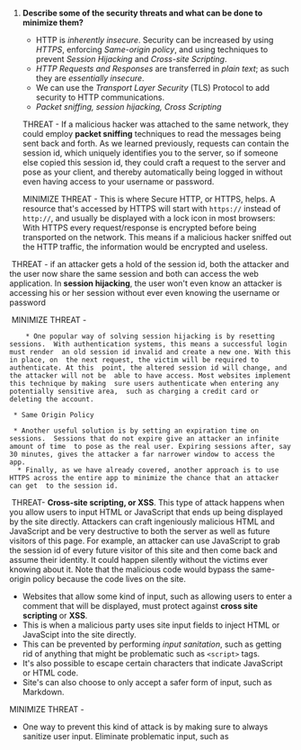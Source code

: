 

1. **Describe some of the security threats and what can be done to minimize them?**

   * HTTP is *inherently insecure*. Security can be increased by using *HTTPS*, enforcing *Same-origin policy*, and using techniques to prevent *Session Hijacking* and *Cross-site Scripting*.
   * *HTTP Requests and Responses* are transferred in *plain text*; as such they are *essentially insecure*.
   * We can use the *Transport Layer Security* (TLS) Protocol to add security to HTTP communications.
   * *Packet sniffing, session hijacking, Cross Scripting* 

   THREAT - If a malicious hacker was attached to the same network, they could employ **packet sniffing** techniques to read the messages being sent back and forth. As we  learned previously, requests can contain the session id, which uniquely  identifies you to the server, so if someone else copied this session id, they could craft a request to the server and pose as your client, and  thereby automatically being logged in without even having access to your username or password.

   MINIMIZE THREAT - This is where Secure HTTP, or HTTPS, helps. A resource that's accessed by HTTPS will start with `https://` instead of `http://`, and usually be displayed with a lock icon in most browsers: With HTTPS every request/response is encrypted before being transported  on the network. This means if a malicious hacker sniffed out the HTTP  traffic, the information would be encrypted and useless.



​		THREAT - if an attacker gets a hold of the session id, both the attacker and the  user now share the same session and both can access the web application. In **session hijacking**, the user won't even know an attacker is accessing his or her session without ever even knowing the username or password

​	   MINIMIZE THREAT - 

		* One popular way of solving session hijacking is by resetting sessions.  With authentication systems, this means a successful login must render  an old session id invalid and create a new one. With this in place, on  the next request, the victim will be required to authenticate. At this  point, the altered session id will change, and the attacker will not be  able to have access. Most websites implement this technique by making  sure users authenticate when entering any potentially sensitive area,  such as charging a credit card or deleting the account.
	
	 * Same Origin Policy 
	
	 * Another useful solution is by setting an expiration time on sessions.  Sessions that do not expire give an attacker an infinite amount of time  to pose as the real user. Expiring sessions after, say 30 minutes, gives the attacker a far narrower window to access the app.
	  * Finally, as we have already covered, another approach is to use HTTPS across the entire app to minimize the chance that an attacker can get  to the session id.
	
	    

​		THREAT- **Cross-site scripting, or XSS**. This type of attack  happens when you allow users to input HTML or JavaScript that ends up  being displayed by the site directly.  Attackers can craft ingeniously malicious HTML and JavaScript and be  very destructive to both the server as well as future visitors of this  page. For example, an attacker can use JavaScript to grab the session id of every future visitor of this site and then come back and assume  their identity. It could happen silently without the victims ever  knowing about it. Note that the malicious code would bypass the  same-origin policy because the code lives on the site.

- Websites that allow some kind of input, such as allowing users to enter a comment that will be displayed, must protect against **cross site scripting** or **XSS**.
- This is when a malicious party uses site input fields to inject HTML or JavaScipt into the site directly.
- This can be prevented by performing *input sanitation*, such as getting rid of anything that might be problematic such as `<script>` tags.
- It's also possible to escape certain characters that indicate JavaScript or HTML code.
- Site's can also choose to only accept a safer form of input, such as Markdown.

MINIMIZE THREAT - 

* One way to prevent this kind of attack is by making sure to always  sanitize user input. Eliminate problematic input, such as <script> tags, or disallowing HTML and JavaScript input altogether in favor of a safer format, like Markdown.
* The second way to guard against XSS is to escape all user input data  when displaying it. If you do need to allow users to input HTML and  JavaScript, then when you print it out, make sure to escape it so that  the browser does not interpret it as code.

 



2. **What is the Same Origin Policy? How it is used to mitigate certain security threats?**

The same-origin policy is an important concept that permits unrestricted interaction between resources originating from the same origin, but  restricts certain interactions between resources originating from  different origins. What we mean by *origin* here is the combination of a url's scheme, hostname, and port. So `http://mysite.com/doc1` would be considered to have the same origin as `http://mysite.com/doc2`, but a different origin to `https://mysite.com/doc2` (different scheme), `http://mysite.com:4000/doc2` (different port), and `http://anothersite.com/doc2` (different host).

Same-origin policy doesn't restrict *all* cross-origin requests.  Requests such as linking, redirects, or form submissions to different  origins are typically allowed. Also typically allowed is the embedding  of resources from other origins, such as scripts, css stylesheets,  images and other media, fonts, and iframes. What *is* typically restricted are cross-origin requests where resources are being accessed programmatically using APIs such as `XMLHttpRequest` or `fetch` (the details of which are beyond the scope of this book).   



3. **TLS HANDSHAKE STEPS**
   - The *TLS Handshake* is the process by which a client and a server *exchange encryption keys*.
   - The *TLS Handshake* must be performed before secure data exchange can begin; it involves *several round-trips of latency* and therefore has an *impact on performance*.

TLS assumes TCP is being used at the Transport layer, and the TLS Handshake takes place after the TCP Handshake. A step-by-step description of the TLS Handshake process might look something like this:

1. The TLS Handshake begins with a `ClientHello` message which is sent immediately after the TCP `ACK`. Among other things, this message contains the maximum version of the TLS protocol that the client can support, and a list of Cipher Suites that the client is able to use (we'll discuss Cipher Suites a little later on).
2. On receiving the `ClientHello` message, the server responds with a message of its own. This message includes a `ServerHello`, which sets the protocol version and Cipher Suite, as well as other related information. As part of this message the server also sends its certificate (which contains its public key), and a `ServerHelloDone` marker which indicates to the client that it has finished with this step of the handshake.
3. Once the client has received the `ServerHelloDone` marker, it will initiate the key exchange process. It's this key exchange process that ultimately enables both the client and server to securely obtain a copy of the symmetric encryption key that will be used for the bulk of the secure message transfer between the two parties. The exact process for generating the symmetric keys will vary depending on which key exchange algorithm was selected as part of the Cipher Suite (e.g. RSA, Diffie-Hellman, etc). You don't need to worry about the distinctions between these key exchange mechanisms, but as an example RSA works in the following way:
   - The client generates what's known as a 'pre-master secret', encrypts it using the server's public key, and sends it to the server.
   - The server will receive the encrypted 'pre-master secret' and decrypt it using its private key.
   - Both client and server will use the 'pre-master' secret, along with some other pre-agreed parameters, to generate the same symmetric key.
   - As part of the communication which includes the `ClientKeyExchange` message (e.g. the pre-master secret), the client also sends a `ChangeCipherSpec` flag, which tells the server that encrypted communications should now start using the symmetric keys. Additionally this communication includes a `Finished` flag to indicate that the client is now done with the TLS Handshake.
4. The server also sends a message with `ChangeCipherSpec` and `Finished` flags. The client and server can now begin secure communication using the symmetric key.



![Graphic illustrating the steps of TLS Handshake](https://da77jsbdz4r05.cloudfront.net/images/ls170/tls-encryption-tls-handshake.png)



As you can see, the TLS Handshake is a fairly complicated process. We certainly don't expect you to memorize every detail of the various steps involved. Instead, try to form a high-level mental model for how it works. Note also that the exact process will vary according to which version of TLS is used. The key points to remember about the TLS Handshake process is that it is used to:

- Agree which version of TLS to be used in establishing a secure connection.
- Agree on the various algorithms that will be included in the cipher suite.
- Enable the exchange of symmetric keys that will be used for message encryption.

Something you should be aware of is that one of the implications of this complexity is its impact on performance. The TLS handshake can add up to two round-trips of latency (depending on the TLS version) to the establishment of a connection between client and server prior to the point where any application data can be sent. This is on top of the initial round trip resulting from the TCP Handshake.



4. **What is symmetric key encryption? What is it used for?**

- Symmetric key encryption is an encrypted communication system in  which both the sender and receiver posses a shared encryption key.

- The advantages to this are that it facilitates two-way  communication. Both parties can use the shared key to encode, send, and  decode messages to and from the other.

- This disadvantage is that a symmetric system relies on the fact that no one else has access to the key in order for it to remain secure.

- This means that it requires a secure way for both paries to exchange keys before symmetric encryption can be established, and this is  difficult to do on the web.

- For this reason, it is used in *conjunction* with asymmetric key encryption, which facilitates a secure exchange of a shared key

  

5. **What is asymmetric key encryption? What is it used for?**

- Asymmetric Key Encryption is an encrypted communications system which uses two distinct keys: a public key and a private key.
- The public key is used to encrypt and send a secure message to the  recipient, who holds the private key, which is used to decode the  encrypted message.
- This only facilitates one way communication, in which only the party who holds the private key can receive and decode secure communications.
- However, because it works only one way, we can se asymmetric key  encryption as a means for hosts to exchange symmetric encryption keys  during the TLS handshake process.



6. **Describe SSL/TLS encryption process.**
   * *TLS encryption* allows us to *encode messages* so that they can only be read by those with an authorized means of decoding the message
   * TLS encryption uses a combination of *Symmetric Key Encryption* and *Asymmetric Key Encryption*. Encryption of the initial key exchange is performed asymmetrically, and subsequent communications are symmetrically encrypted.

HTTPS sends messages through a cryptographic protocol called [TLS](http://en.wikipedia.org/wiki/Transport_Layer_Security) for encryption. Earlier versions of HTTPS used `SSL`or Secure Sockets Layer until `TLS` was developed. These cryptographic protocols use certificates to  communicate with remote servers and exchange security keys before data  encryption happens. You can inspect these certificates by clicking on  the padlock icon that appears before the `https://`:

To securely send messages via HTTP we want both the request *and* the response to be encrypted in a such a way that they can only be decrypted by the intended recipient. The most efficient way to do this is via symmetric key cryptography. If we want to use symmetric keys however, we also need a way to securely exchange the symmetric key.



7. **Describe the pros and cons of TLS Handshake**

The way in which TLS (Transport Leyer Security) sets up an encrypted connection is via a process known as the TLS Handshake.  The clever thing about TLS is the way that it uses a combination of symmetric and asymmetric cryptography.  The clever thing about TLS is the way that it uses a combination of symmetric and asymmetric cryptography

​	Why? Cryptography- techniques to secure communication

  - encryption keys- you can only decipher the message with an encryption key that both sides agree on and copy/ we can now encrypt and decrypt
  - No one else can have the key! How can we exchange this key without anyone else getting it? We must encrypt the encryption key![Simple Alice and Bob graphic illustrating the mechanics of asymmetric key encryption](https://da77jsbdz4r05.cloudfront.net/images/ls170/tls-encryption-asymmetric.png)
  - Asymmetric Key Encryption- 
    - aka public key encyrption uses a pair of keys- a public key and a private key.
    - Unlike the symmetric system where the same key is used to encrypt and decrypt messages, in the asymmetric system the keys in the pair are non-identical: the public key is used to encrypt and the private key to decrypt.
    - The important thing to understand is that messages encrypted with the public key can *only* be decrypted with the private key. The public key is made openly available but the private key is kept in the sole possession of the message receiver.
    - An important thing to note here is that this encryption is primarily intended to work in one direction. Bob can send Alice messages encrypted with the public key which she can then decrypt with the private one. The same key pair would not be used in the other direction for secure communication, since anyone with access to the public key can decrypt the message.

![Simple Alice and Bob graphic illustrating the mechanics of asymmetric key encryption](https://da77jsbdz4r05.cloudfront.net/images/ls170/tls-encryption-asymmetric.png)

8. **Why do we need digital TLS/SSL certificates?**
   * *TLS authentication* is a means of *verifying the identity* of a participant in a message exchange.
   * TLS Authentication is implemented through the use of *Digital Certificates*.
   * Certificates are *signed* by a *Certificate Authority*, and work on the basis of a *Chain of Trust* which leads to one of a small group of highly trusted *Root CAs*.
   * The server's certificate is *sent* during the *TLS Handshake* process.

1. So we don't interact with a false website.

2. During the description of the TLS Handshake, we mentioned Cipher Suites a few times. So what exactly is a Cipher Suite?

   A *cipher* is a cryptographic algorithm; in other words they are sets of steps for performing encryption, decryption, and other related tasks. A *cipher suite* is a suite, or set, of ciphers.

   TLS uses different ciphers for different aspects of establishing and maintaining a secure connection. There are many algorithms which can be used for performing the key exchange process, as well as for carrying out authentication, symmetric key encryption, and checking message integrity.

   The algorithms for performing each of these tasks, when combined, form the *cipher suite*. The suite to be used is agreed as part of the TLS Handshake. As part of the `ClientHello` message, the client sends a list of algorithms it supports for each required task, and the server chooses from these according to which algorithms it also supports.

   - The server sends its certificate, which includes its *public* key.
   
   - The server creates a 'signature' in the form of some data encrypted with the server's *private* key.
   
   - The signature is transmitted in a message along with the original data from which the signature was created.
   
   - On receipt of the message, the client decrypts the signature using the server's public key and compares the decrypted data to the original version.
   
   - If the two versions match then the encrypted version could only have been created by a party in possession of the private key.
   
   - Following a process such as this we can identify that the server which provided the certificate during the initial part of the TLS Handshake as being in possession of the private key, and therefore the actual owner of the certificate.
     * There's still an issue here though. What's to stop a malicious third-party creating their own key pair and certificate identifying them as, say, a well-known bank? Just as it's possible to create a fake ID card in the real world, it's possible to create a fake digital certificate. How are we to know if a certificate is genuine or not? This is where Certificate Authorities come in.
     
       

9. **What is CA hierarchy and what is its role in providing secure message transfer?**

1. So who exactly are these Certificate Authorities, and why should we trust them? There are different 'levels' of CA. An 'Intermediate CA' can be any company or body authorised by a 'Root CA' to issue certificates on its behalf. A widely-used Intermediate CA is Let's Encrypt, who provide free, automated certificates.

2. Client software, such as browsers, store a list of these authorities along with their Root Certificates (which includes their public key). When receiving a certificate for checking, the browser can go up the chain to the Root Certificate stored in its list.

3. The purpose of this chain-like structure is the level of security it provides. The private keys of the Root CAs are kept behind many layers of security in order to be kept as inaccessible as possible. As such they don't issue end-user certificates, but leave that up to the Intermediate CAs. Additionally, if the private key of an Intermediate CA somehow became compromised, the root CA can revoke the certificate for Intermediate, therefore invalidating all of the certificates down the chain from it, and simply issue a new one.

   

10. **What is Cipher Suites and what do we need it for?**
    * A *cipher suite* is the *agreed set of algorithms* used by the client and server during the secure message exchange.

During the description of the TLS Handshake, we mentioned Cipher Suites a few times. So what exactly is a Cipher Suite?

A *cipher* is a cryptographic algorithm; in other words they are sets of steps for performing encryption, decryption, and other related tasks. A *cipher suite* is a suite, or set, of ciphers.

TLS uses different ciphers for different aspects of establishing and maintaining a secure connection. There are many algorithms which can be used for performing the key exchange process, as well as for carrying out authentication, symmetric key encryption, and checking message integrity.

The algorithms for performing each of these tasks, when combined, form the *cipher suite*. The suite to be used is agreed as part of the TLS Handshake. As part of the `ClientHello` message, the client sends a list of algorithms it supports for each required task, and the server chooses from these according to which algorithms it also supports.



11. **How does TLS add a security layer to HTTP?**

1. TLS used to be SSL 

2. 3 important security services that are provided by TLS:

   * Each of these services are important in their own right, but when combined they provide for very secure message exchange over what is essentially an unsecure channel. Let's look a bit more closely at the nature of these services.

   1. *Encryption*-
      1. a process of encoding a message so that it can only be read by those with an authorized means of decoding the message
      2. See TLS Handshake 
   
   2. *Authentification*-
      1. a process to verify the identity of a particular party in the message exchange
      2. TLS Authentication is implemented through the use of *Digital Certificates*.
      3. Certificates are *signed* by a *Certificate Authority*, and work on the basis of a *Chain of Trust* which leads to one of a small group of highly trusted *Root CAs*
   
   3. *Integrity*-
   
      * *TLS Integrity* provides a means of *checking* whether a message has been *altered or interfered with* in transit.
      * TLS Integrity is implemented through the use of a *Message Authentication Code* (MAC).
   
      1. a process to detect whether a message has been interfered with or faked
         1. The main field that interests us in terms of providing message integrity is the `MAC` (*Message Authentication Code*- similar to checksum) field. Note that, though they use the same acronym, the Message Authentication Code is completely unrelated to the MAC Address (media access control address) discussed in an earlier lesson. The intention of the `MAC` field in a TLS record is to add a layer of security by providing a means of checking that the message hasn't been altered or tampered with in transit.
            1. The sender will create what's called a *digest* of the data payload. This is effectively a small amount of data derived from the actual data that will be sent in the message. The digest is created using a specific hashing algorithm combined with a pre-agreed hash value. This hashing algorithm to be used and hash value will have been agreed as part of the TLS Handshake process when the Cipher Suite is negotiated.
            2. The sender will then encrypt the data payload using the symmetric key (as described earlier in the Encryption section), encapsulate it into a TLS record, and pass this record down to the Transport layer to be sent to the other party.
            3. Upon receipt of the message, the receiver will decrypt the data payload using the symmetric key. The receiver will then also create a digest of the payload using the same algorithm and hash value. If the two digests match, this confirms the integrity of the message.



12. **What is server-side infrastructure? What are its basic components?**

A *web server* is typically a server that responds to requests for static assets: files, images, css, javascript, etc. These requests  don't require any data processing, so can be handled by a simple web  server.

An *application server*, on the other hand, is typically where application or business logic resides, and is where more complicated  requests are handled. This is where your server-side code lives when  deployed.

The application server will often consult a persistent *data store*, like a relational database, to retrieve or create data. Data stores can also be simple files, key/value stores, document stores and many other  variations, as long as it can save data in some format for later  retrieval and processing.



13. **What is a server? What is its role?**

Yet taken together as unified concept, the server-side infrastructure in its entirety is the "server" to the client. The word "server" is  severely overloaded, so it's important to keep in mind what exactly  we're talking about at every turn.



14. **What are optimizations that developers can do in order to improve performance and minimize latency?**

1. Cache 
2. reduce TCP connections 
3. Browser Optimization 
4. Compression techniques
5. DNS Optimizations 



15. **DTLS** 
    - DTLS stands for Datagram Transport Layer Security.
    - It is a separate protocol based on TLS that is used with network connections that utilize UDP instead of TCP
    - Because TLS is interlinked with TCP and the TCP handshake, separate  protocols are needed to meet the security requirements of UDP.